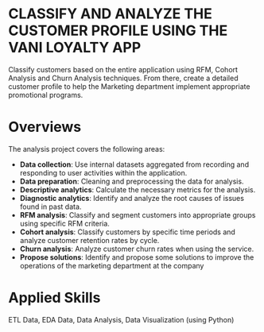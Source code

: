 # CLASSIFY AND ANALYZE THE CUSTOMER PROFILE USING THE VANI LOYALTY APP
Classify customers based on the entire application using RFM, Cohort Analysis and Churn Analysis techniques. From there, create a detailed customer profile to help the Marketing department implement appropriate promotional programs.
# Overviews

The analysis project covers the following areas:

+ **Data collection**: Use internal datasets aggregated from recording and responding to user activities within the application.
+ **Data preparation**: Cleaning and preprocessing the data for analysis.
+ **Descriptive analytics**: Calculate the necessary metrics for the analysis.
+ **Diagnostic analytics**: Identify and analyze the root causes of issues found in past data.
+ **RFM analysis**: Classify and segment customers into appropriate groups using specific RFM criteria.
+ **Cohort analysis**: Classify customers by specific time periods and analyze customer retention rates by cycle.
+ **Churn analysis**: Analyze customer churn rates when using the service.
+ **Propose solutions**: Identify and propose some solutions to improve the operations of the marketing department at the company

# Applied Skills

ETL Data, EDA Data, Data Analysis, Data Visualization (using Python)
